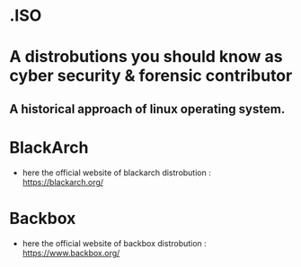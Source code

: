 # .ISO
# A distrobutions you should know as cyber security & forensic contributor

## A historical approach of linux operating system.

# BlackArch



  - here the official website of blackarch distrobution : https://blackarch.org/ 
 


# Backbox



  - here the official website of backbox distrobution : https://www.backbox.org/ 


  







